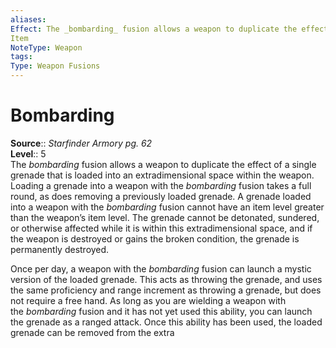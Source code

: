 ```yaml
---
aliases: 
Effect: The _bombarding_ fusion allows a weapon to duplicate the effect of a single grenade that is loaded into an extradimensional space within the weapon. Loading a grenade into a weapon with the _bombarding_ fusion takes a full round, as does removing a previously loaded grenade. A grenade loaded into a weapon with the _bombarding_ fusion cannot have an item level greater than the weapon’s item level. The grenade cannot be detonated, sundered, or otherwise affected while it is within this extradimensional space, and if the weapon is destroyed or gains the broken condition, the grenade is permanently destroyed. Once per day, a weapon with the _bombarding_ fusion can launch a mystic version of the loaded grenade. This acts as throwing the grenade, and uses the same proficiency and range increment as throwing a grenade, but does not require a free hand. As long as you are wielding a weapon with the _bombarding_ fusion and it has not yet used this ability, you can launch the grenade as a ranged attack. Once this ability has been used, the loaded grenade can be removed from the extra
Item
NoteType: Weapon
tags: 
Type: Weapon Fusions
---
```


# Bombarding

**Source**:: _Starfinder Armory pg. 62_  
**Level**:: 5  
The _bombarding_ fusion allows a weapon to duplicate the effect of a single grenade that is loaded into an extradimensional space within the weapon. Loading a grenade into a weapon with the _bombarding_ fusion takes a full round, as does removing a previously loaded grenade. A grenade loaded into a weapon with the _bombarding_ fusion cannot have an item level greater than the weapon’s item level. The grenade cannot be detonated, sundered, or otherwise affected while it is within this extradimensional space, and if the weapon is destroyed or gains the broken condition, the grenade is permanently destroyed.  
  
Once per day, a weapon with the _bombarding_ fusion can launch a mystic version of the loaded grenade. This acts as throwing the grenade, and uses the same proficiency and range increment as throwing a grenade, but does not require a free hand. As long as you are wielding a weapon with the _bombarding_ fusion and it has not yet used this ability, you can launch the grenade as a ranged attack. Once this ability has been used, the loaded grenade can be removed from the extra
